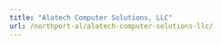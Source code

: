 ```yaml
---
title: "Alatech Computer Solutions, LLC"
url: /northport-al/alatech-computer-solutions-llc/
---
```

